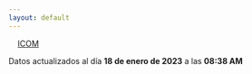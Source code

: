 ```yaml
---
layout: default
---
```

<a href="planes/ICOM/" style="padding: 1rem;">ICOM</a>
<p class_="text-center text-muted">Datos actualizados al día <b>18 de enero de 2023</b> a las <b>08:38 AM</b></p>